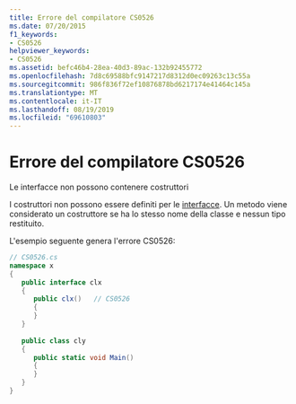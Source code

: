 ```yaml
---
title: Errore del compilatore CS0526
ms.date: 07/20/2015
f1_keywords:
- CS0526
helpviewer_keywords:
- CS0526
ms.assetid: befc46b4-28ea-40d3-89ac-132b92455772
ms.openlocfilehash: 7d8c69588bfc9147217d8312d0ec09263c13c55a
ms.sourcegitcommit: 986f836f72ef10876878bd6217174e41464c145a
ms.translationtype: MT
ms.contentlocale: it-IT
ms.lasthandoff: 08/19/2019
ms.locfileid: "69610803"
---
```

# <a name="compiler-error-cs0526"></a>Errore del compilatore CS0526
Le interfacce non possono contenere costruttori  
  
 I costruttori non possono essere definiti per le [interfacce](../language-reference/keywords/interface.md). Un metodo viene considerato un costruttore se ha lo stesso nome della classe e nessun tipo restituito.  
  
 L'esempio seguente genera l'errore CS0526:  
  
```csharp  
// CS0526.cs  
namespace x  
{  
   public interface clx  
   {  
      public clx()   // CS0526  
      {  
      }  
   }  
  
   public class cly  
   {  
      public static void Main()  
      {  
      }  
   }  
}  
```

